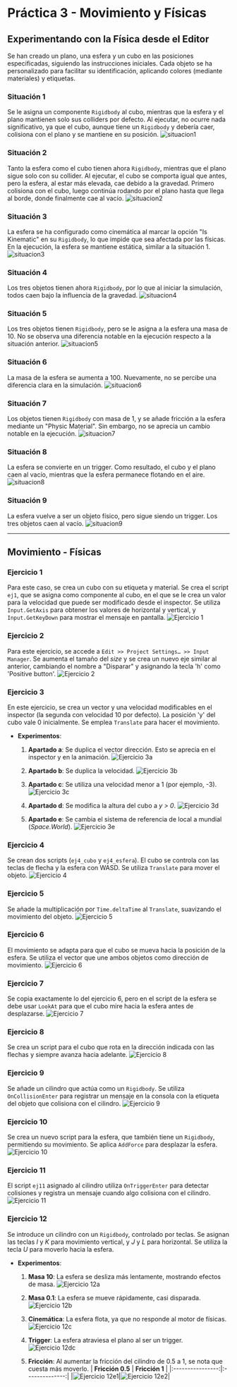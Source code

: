 # Práctica 3 - Movimiento y Físicas

## Experimentando con la Física desde el Editor

Se han creado un plano, una esfera y un cubo en las posiciones especificadas, siguiendo las instrucciones iniciales. Cada objeto se ha personalizado para facilitar su identificación, aplicando colores (mediante materiales) y etiquetas.

### Situación 1
Se le asigna un componente `Rigidbody` al cubo, mientras que la esfera y el plano mantienen solo sus colliders por defecto. Al ejecutar, no ocurre nada significativo, ya que el cubo, aunque tiene un `Rigidbody` y debería caer, colisiona con el plano y se mantiene en su posición.
![situacion1](./gif/ii-pr3-sit1.gif)

### Situación 2
Tanto la esfera como el cubo tienen ahora `Rigidbody`, mientras que el plano sigue solo con su collider. Al ejecutar, el cubo se comporta igual que antes, pero la esfera, al estar más elevada, cae debido a la gravedad. Primero colisiona con el cubo, luego continúa rodando por el plano hasta que llega al borde, donde finalmente cae al vacío.
![situacion2](./gif/ii-pr3-sit2.gif)

### Situación 3
La esfera se ha configurado como cinemática al marcar la opción "Is Kinematic" en su `Rigidbody`, lo que impide que sea afectada por las físicas. En la ejecución, la esfera se mantiene estática, similar a la situación 1.
![situacion3](./gif/ii-pr3-sit3.gif)

### Situación 4
Los tres objetos tienen ahora `Rigidbody`, por lo que al iniciar la simulación, todos caen bajo la influencia de la gravedad.
![situacion4](./gif/ii-pr3-sit4.gif)

### Situación 5
Los tres objetos tienen `Rigidbody`, pero se le asigna a la esfera una masa de 10. No se observa una diferencia notable en la ejecución respecto a la situación anterior.
![situacion5](./gif/ii-pr3-sit5.gif)

### Situación 6
La masa de la esfera se aumenta a 100. Nuevamente, no se percibe una diferencia clara en la simulación.
![situacion6](./gif/ii-pr3-sit6.gif)

### Situación 7
Los objetos tienen `Rigidbody` con masa de 1, y se añade fricción a la esfera mediante un "Physic Material". Sin embargo, no se aprecia un cambio notable en la ejecución.
![situacion7](./gif/ii-pr3-sit7.gif)

### Situación 8
La esfera se convierte en un trigger. Como resultado, el cubo y el plano caen al vacío, mientras que la esfera permanece flotando en el aire.
![situacion8](./gif/ii-pr3-sit8.gif)

### Situación 9
La esfera vuelve a ser un objeto físico, pero sigue siendo un trigger. Los tres objetos caen al vacío.
![situacion9](./gif/ii-pr3-sit9.gif)

---

## Movimiento - Físicas

### Ejercicio 1
Para este caso, se crea un cubo con su etiqueta y material. Se crea el script `ej1`, que se asigna como componente al cubo, en el que se le crea un valor para la velocidad que puede ser modificado desde el inspector. Se utiliza `Input.GetAxis` para obtener los valores de horizontal y vertical, y `Input.GetKeyDown` para mostrar el mensaje en pantalla.
![Ejercicio 1](./gif/ii-pr3-ej1.gif)

### Ejercicio 2
Para este ejercicio, se accede a `Edit >> Project Settings… >> Input Manager`. Se aumenta el tamaño del *size* y se crea un nuevo eje similar al anterior, cambiando el nombre a "Disparar" y asignando la tecla 'h' como 'Positive button'.
![Ejercicio 2](./gif/ii-pr3-ej2.png)

### Ejercicio 3
En este ejercicio, se crea un vector y una velocidad modificables en el inspector (la segunda con velocidad 10 por defecto). La posición 'y' del cubo vale 0 inicialmente. Se emplea `Translate` para hacer el movimiento.

- **Experimentos**:
  1. **Apartado a**: Se duplica el vector dirección. Esto se aprecia en el inspector y en la animación.
  ![Ejercicio 3a](./gif/ii-pr3-ej3_a.gif)

  2. **Apartado b**: Se duplica la velocidad.
  ![Ejercicio 3b](./gif/ii-pr3-ej3_b.gif)

  3. **Apartado c**: Se utiliza una velocidad menor a 1 (por ejemplo, -3).
  ![Ejercicio 3c](./gif/ii-pr3-ej3_c.gif)

  4. **Apartado d**: Se modifica la altura del cubo a *y > 0*.
  ![Ejercicio 3d](./gif/ii-pr3-ej3_d.gif)

  5. **Apartado e**: Se cambia el sistema de referencia de local a mundial (*Space.World*).
  ![Ejercicio 3e](./gif/ii-pr3-ej3_e.gif)

### Ejercicio 4
Se crean dos scripts (`ej4_cubo` y `ej4_esfera`). El cubo se controla con las teclas de flecha y la esfera con WASD. Se utiliza `Translate` para mover el objeto.
![Ejercicio 4](./gif/ii-pr3-ej4.gif)

### Ejercicio 5
Se añade la multiplicación por `Time.deltaTime` al `Translate`, suavizando el movimiento del objeto.
![Ejercicio 5](./gif/ii-pr3-ej5.gif)

### Ejercicio 6
El movimiento se adapta para que el cubo se mueva hacia la posición de la esfera. Se utiliza el vector que une ambos objetos como dirección de movimiento.
![Ejercicio 6](./gif/ii-pr3-ej6.gif)

### Ejercicio 7
Se copia exactamente lo del ejercicio 6, pero en el script de la esfera se debe usar `LookAt` para que el cubo mire hacia la esfera antes de desplazarse.
![Ejercicio 7](./gif/ii-pr3-ej7.gif)

### Ejercicio 8
Se crea un script para el cubo que rota en la dirección indicada con las flechas y siempre avanza hacia adelante.
![Ejercicio 8](./gif/ii-pr3-ej8.gif)

### Ejercicio 9
Se añade un cilindro que actúa como un `Rigidbody`. Se utiliza `OnCollisionEnter` para registrar un mensaje en la consola con la etiqueta del objeto que colisiona con el cilindro.
![Ejercicio 9](./gif/ii-pr3-ej9.gif)

### Ejercicio 10
Se crea un nuevo script para la esfera, que también tiene un `Rigidbody`, permitiendo su movimiento. Se aplica `AddForce` para desplazar la esfera.
![Ejercicio 10](./gif/ii-pr3-ej10.gif)

### Ejercicio 11
El script `ej11` asignado al cilindro utiliza `OnTriggerEnter` para detectar colisiones y registra un mensaje cuando algo colisiona con el cilindro.
![Ejercicio 11](./gif/ii-pr3-ej11.gif)

### Ejercicio 12
Se introduce un cilindro con un `Rigidbody`, controlado por teclas. Se asignan las teclas *I* y *K* para movimiento vertical, y *J* y *L* para horizontal. Se utiliza la tecla *U* para moverlo hacia la esfera.

- **Experimentos**:
  1. **Masa 10**: La esfera se desliza más lentamente, mostrando efectos de masa.
     ![Ejercicio 12a](./gif/ii-pr3-ej12_a.gif)
  
  2. **Masa 0.1**: La esfera se mueve rápidamente, casi disparada.
     ![Ejercicio 12b](./gif/ii-pr3-ej12_b.gif)

  3. **Cinemática**: La esfera flota, ya que no responde al motor de físicas.
     ![Ejercicio 12c](./gif/ii-pr3-ej12_c.gif)

  4. **Trigger**: La esfera atraviesa el plano al ser un trigger.
     ![Ejercicio 12dc](./gif/ii-pr3-ej12_dc.gif)

  5. **Fricción**: Al aumentar la fricción del cilindro de 0.5 a 1, se nota que cuesta más moverlo.
     | **Fricción 0.5** | **Fricción 1** |
     |:----------------:|:--------------:|
     |![Ejercicio 12e1](./gif/ii-pr3-ej12_e1.gif)|![Ejercicio 12e2](./gif/ii-pr3-ej12_e2.gif)|
